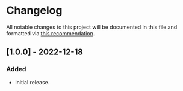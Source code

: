 # Changelog
All notable changes to this project will be documented in this file and formatted via [this recommendation](https://keepachangelog.com/en/1.0.0/).

## [1.0.0] - 2022-12-18
### Added
- Initial release.